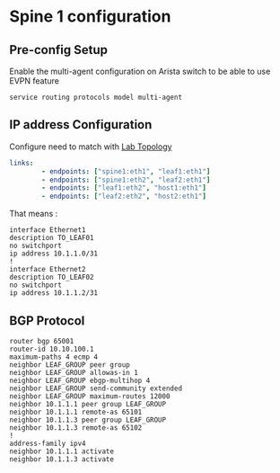 # Spine 1 configuration

## Pre-config Setup

Enable the multi-agent configuration on Arista switch to be able to use EVPN feature

```config
service routing protocols model multi-agent
```

## IP address Configuration

Configure need to match with [Lab Topology](../../lab_vxlan.yml)

```yml
links:
        - endpoints: ["spine1:eth1", "leaf1:eth1"]
        - endpoints: ["spine1:eth2", "leaf2:eth1"]
        - endpoints: ["leaf1:eth2", "host1:eth1"]
        - endpoints: ["leaf2:eth2", "host2:eth1"]
```

That means :

```config
interface Ethernet1
description TO_LEAF01
no switchport
ip address 10.1.1.0/31
!
interface Ethernet2
description TO_LEAF02
no switchport
ip address 10.1.1.2/31
```

## BGP Protocol

```config
router bgp 65001
router-id 10.10.100.1
maximum-paths 4 ecmp 4
neighbor LEAF_GROUP peer group
neighbor LEAF_GROUP allowas-in 1
neighbor LEAF_GROUP ebgp-multihop 4
neighbor LEAF_GROUP send-community extended
neighbor LEAF_GROUP maximum-routes 12000
neighbor 10.1.1.1 peer group LEAF_GROUP
neighbor 10.1.1.1 remote-as 65101
neighbor 10.1.1.3 peer group LEAF_GROUP
neighbor 10.1.1.3 remote-as 65102
!
address-family ipv4
neighbor 10.1.1.1 activate
neighbor 10.1.1.3 activate
```